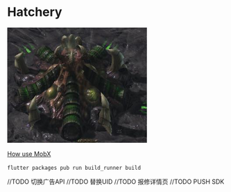# Hatchery

![image](./imgs/Hatchery.png)

[How use MobX](https://mobx.pub/getting-started)

`flutter packages pub run build_runner build`

//TODO 切换广告API
//TODO 替换UID
//TODO 报修详情页
//TODO PUSH SDK